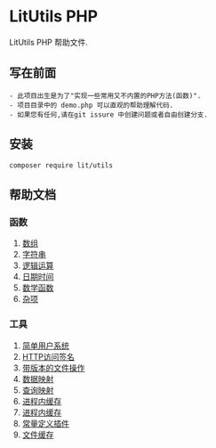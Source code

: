 LitUtils PHP
==============
LitUtils PHP 帮助文件.

## 写在前面

    - 此项目出生是为了"实现一些常用又不内置的PHP方法(函数)".
    - 项目目录中的 demo.php 可以直观的帮助理解代码.
    - 如果您有任何,请在git issure 中创建问题或者自由创建分支.

## 安装

```
composer require lit/utils
```

## 帮助文档

### 函数

1. [数组](doc/LiArray.md)
2. [字符串](doc/LiString.md)
3. [逻辑运算](doc/LiStructures.md)
4. [日期时间](doc/LiDate.md)
5. [数学函数](doc/LiMath.md)
6. [杂项](doc/LiSundry.md)

### 工具

1. [简单用户系统](doc/LiEasyAuth.md)
2. [HTTP访问签名](doc/LiSignature.md)
3. [带版本的文件操作](doc/LiVersionFile.md)
4. [数据映射](doc/LiMapper.md)
5. [查询映射](doc/LiSelector.md)
6. [进程内缓存](doc/LiTransit.md)
7. [进程内缓存](doc/LiErrMsg.md)
8. [常量定义插件](doc/LiConst.md)
9. [文件缓存](doc/LiFileCache.md)
